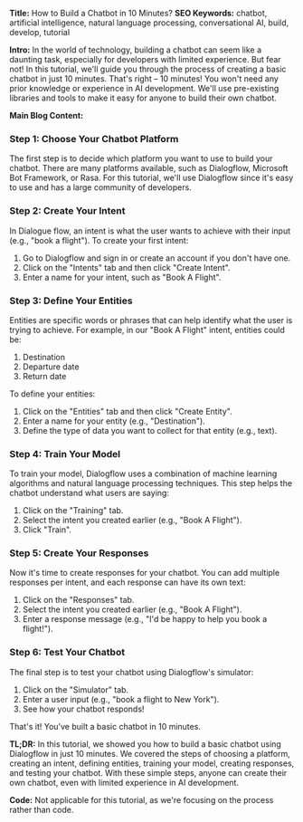 **Title:** How to Build a Chatbot in 10 Minutes?
**SEO Keywords:** chatbot, artificial intelligence, natural language processing, conversational AI, build, develop, tutorial

**Intro:**
In the world of technology, building a chatbot can seem like a daunting task, especially for developers with limited experience. But fear not! In this tutorial, we'll guide you through the process of creating a basic chatbot in just 10 minutes. That's right – 10 minutes! You won't need any prior knowledge or experience in AI development. We'll use pre-existing libraries and tools to make it easy for anyone to build their own chatbot.

**Main Blog Content:**

### Step 1: Choose Your Chatbot Platform

The first step is to decide which platform you want to use to build your chatbot. There are many platforms available, such as Dialogflow, Microsoft Bot Framework, or Rasa. For this tutorial, we'll use Dialogflow since it's easy to use and has a large community of developers.

### Step 2: Create Your Intent

In Dialogue flow, an intent is what the user wants to achieve with their input (e.g., "book a flight"). To create your first intent:

1. Go to Dialogflow and sign in or create an account if you don't have one.
2. Click on the "Intents" tab and then click "Create Intent".
3. Enter a name for your intent, such as "Book A Flight".

### Step 3: Define Your Entities

Entities are specific words or phrases that can help identify what the user is trying to achieve. For example, in our "Book A Flight" intent, entities could be:

1. Destination
2. Departure date
3. Return date

To define your entities:

1. Click on the "Entities" tab and then click "Create Entity".
2. Enter a name for your entity (e.g., "Destination").
3. Define the type of data you want to collect for that entity (e.g., text).

### Step 4: Train Your Model

To train your model, Dialogflow uses a combination of machine learning algorithms and natural language processing techniques. This step helps the chatbot understand what users are saying:

1. Click on the "Training" tab.
2. Select the intent you created earlier (e.g., "Book A Flight").
3. Click "Train".

### Step 5: Create Your Responses

Now it's time to create responses for your chatbot. You can add multiple responses per intent, and each response can have its own text:

1. Click on the "Responses" tab.
2. Select the intent you created earlier (e.g., "Book A Flight").
3. Enter a response message (e.g., "I'd be happy to help you book a flight!").

### Step 6: Test Your Chatbot

The final step is to test your chatbot using Dialogflow's simulator:

1. Click on the "Simulator" tab.
2. Enter a user input (e.g., "book a flight to New York").
3. See how your chatbot responds!

That's it! You've built a basic chatbot in 10 minutes.

**TL;DR:**
In this tutorial, we showed you how to build a basic chatbot using Dialogflow in just 10 minutes. We covered the steps of choosing a platform, creating an intent, defining entities, training your model, creating responses, and testing your chatbot. With these simple steps, anyone can create their own chatbot, even with limited experience in AI development.

**Code:**
Not applicable for this tutorial, as we're focusing on the process rather than code.